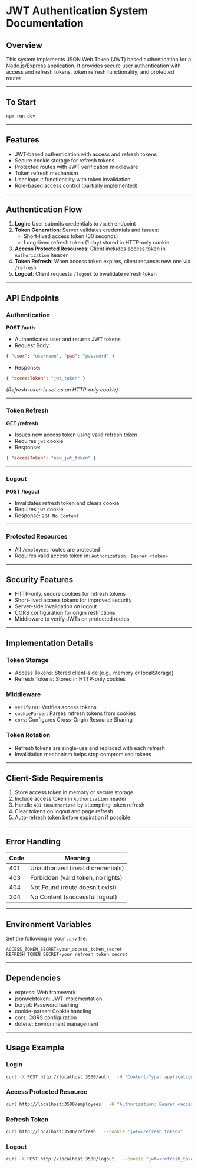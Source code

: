# JWT Authentication System Documentation

## Overview

This system implements JSON Web Token (JWT) based authentication for a Node.js/Express application. It provides secure user authentication with access and refresh tokens, token refresh functionality, and protected routes.

---

## To Start

```bash
npm run dev
```

---

## Features

- JWT-based authentication with access and refresh tokens  
- Secure cookie storage for refresh tokens  
- Protected routes with JWT verification middleware  
- Token refresh mechanism  
- User logout functionality with token invalidation  
- Role-based access control (partially implemented)

---

## Authentication Flow

1. **Login**: User submits credentials to `/auth` endpoint  
2. **Token Generation**: Server validates credentials and issues:
   - Short-lived access token (30 seconds)
   - Long-lived refresh token (1 day) stored in HTTP-only cookie  
3. **Access Protected Resources**: Client includes access token in `Authorization` header  
4. **Token Refresh**: When access token expires, client requests new one via `/refresh`  
5. **Logout**: Client requests `/logout` to invalidate refresh token  

---

## API Endpoints

### Authentication

**POST /auth**  
- Authenticates user and returns JWT tokens  
- Request Body:
```json
{ "user": "username", "pwd": "password" }
```
- Response:
```json
{ "accessToken": "jwt_token" }
```
*(Refresh token is set as an HTTP-only cookie)*

---

### Token Refresh

**GET /refresh**  
- Issues new access token using valid refresh token  
- Requires `jwt` cookie  
- Response:
```json
{ "accessToken": "new_jwt_token" }
```

---

### Logout

**POST /logout**  
- Invalidates refresh token and clears cookie  
- Requires `jwt` cookie  
- Response: `204 No Content`

---

### Protected Resources

- All `/employees` routes are protected
- Requires valid access token in: `Authorization: Bearer <token>`

---

## Security Features

- HTTP-only, secure cookies for refresh tokens  
- Short-lived access tokens for improved security  
- Server-side invalidation on logout  
- CORS configuration for origin restrictions  
- Middleware to verify JWTs on protected routes  

---

## Implementation Details

### Token Storage

- Access Tokens: Stored client-side (e.g., memory or localStorage)  
- Refresh Tokens: Stored in HTTP-only cookies  

### Middleware

- `verifyJWT`: Verifies access tokens  
- `cookieParser`: Parses refresh tokens from cookies  
- `cors`: Configures Cross-Origin Resource Sharing  

### Token Rotation

- Refresh tokens are single-use and replaced with each refresh  
- Invalidation mechanism helps stop compromised tokens  

---

## Client-Side Requirements

1. Store access token in memory or secure storage  
2. Include access token in `Authorization` header  
3. Handle `401 Unauthorized` by attempting token refresh  
4. Clear tokens on logout and page refresh  
5. Auto-refresh token before expiration if possible  

---

## Error Handling

| Code | Meaning                             |
|------|-------------------------------------|
| 401  | Unauthorized (invalid credentials)  |
| 403  | Forbidden (valid token, no rights)  |
| 404  | Not Found (route doesn't exist)     |
| 204  | No Content (successful logout)      |

---

## Environment Variables

Set the following in your `.env` file:

```env
ACCESS_TOKEN_SECRET=your_access_token_secret
REFRESH_TOKEN_SECRET=your_refresh_token_secret
```

---

## Dependencies

- express: Web framework  
- jsonwebtoken: JWT implementation  
- bcrypt: Password hashing  
- cookie-parser: Cookie handling  
- cors: CORS configuration  
- dotenv: Environment management  

---

## Usage Example

### Login
```bash
curl -X POST http://localhost:3500/auth   -H "Content-Type: application/json"   -d '{"user":"username","pwd":"password"}'
```

### Access Protected Resource
```bash
curl http://localhost:3500/employees   -H "Authorization: Bearer <access_token>"
```

### Refresh Token
```bash
curl http://localhost:3500/refresh   --cookie "jwt=<refresh_token>"
```

### Logout
```bash
curl -X POST http://localhost:3500/logout   --cookie "jwt=<refresh_token>"
```


